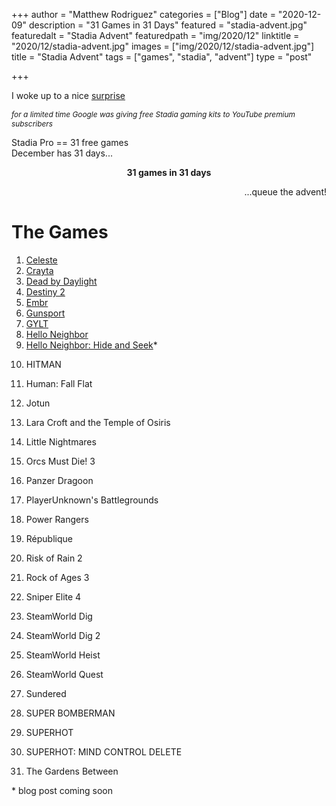 +++
author = "Matthew Rodriguez"
categories = ["Blog"]
date = "2020-12-09"
description = "31 Games in 31 Days"
featured = "stadia-advent.jpg"
featuredalt = "Stadia Advent"
featuredpath = "img/2020/12"
linktitle = "2020/12/stadia-advent.jpg"
images = ["img/2020/12/stadia-advent.jpg"]
title = "Stadia Advent"
tags = ["games", "stadia", "advent"]
type = "post"

+++

I woke up to a nice <a href="https://www.theverge.com/2020/11/10/21558820/youtube-premium-subscribers-free-stadia-premiere-edition-bundle-deals" target="_blank">surprise</a>

<p style="font-size: .85em; font-style: italic;">for a limited time Google was giving free Stadia gaming kits to YouTube premium subscribers</p>

Stadia Pro == 31 free games
<br>
December has 31 days...

<p style="text-align: center"><b>31 games in 31 days</b></p>
<p style="text-align: right">...queue the advent!</p>

# The Games

1. [Celeste](/posts/celeste/)
2. [Crayta](/posts/crayta/)
3. [Dead by Daylight](/posts/dead-by-daylight/)
4. [Destiny 2](/posts/destiny-2/)
5. [Embr](/posts/embr)
6. [Gunsport](/posts/gunsport)
7. [GYLT](/posts/gylt)
8. [Hello Neighbor](/posts/hello-neighbor)
9. [Hello Neighbor: Hide and Seek](/coming-soon)*
<!-- 9. [Hello Neighbor: Hide and Seek](/posts/hello-neighbor-hide-n-seek) -->
10. HITMAN
<!-- 10. [HITMAN](/coming-soon)* -->
<!-- 10. [HITMAN](/posts/hitman) -->
11. Human: Fall Flat
<!-- 11. [Human: Fall Flat](/coming-soon)* -->
<!-- 11. [Human: Fall Flat](/posts/human-fall-flat) -->
12. Jotun
<!-- 12. [Jotun](/coming-soon)* -->
<!-- 12. [Jotun](/posts/jotun) -->
13. Lara Croft and the Temple of Osiris
<!-- 13. [Lara Croft and the Temple of Osiris](/coming-soon)* -->
<!-- 13. [Lara Croft and the Temple of Osiris](/posts/lara-croft) -->
14. Little Nightmares
<!-- 14. [Little Nightmares](/coming-soon)* -->
<!-- 14. [Little Nightmares](/posts/little-nightmares) -->
15. Orcs Must Die! 3
<!-- 15. [Orcs Must Die! 3](/coming-soon)* -->
<!-- 15. [Orcs Must Die! 3](/posts/orcs-must-die-3) -->
16. Panzer Dragoon
<!-- 16. [Panzer Dragoon](/coming-soon)* -->
<!-- 16. [Panzer Dragoon](/posts/panzer-dragoon) -->
17. PlayerUnknown's Battlegrounds
<!-- 17. [PlayerUnknown's Battlegrounds](/coming-soon)* -->
<!-- 17. [PlayerUnknown's Battlegrounds](/posts/pubg) -->
18. Power Rangers
<!-- 18. [Power Rangers](/coming-soon)* -->
<!-- 18. [Power Rangers](/posts/power-rangers) -->
19. République
<!-- 19. [République](/coming-soon)* -->
<!-- 19. [République](/posts/republique) -->
20. Risk of Rain 2
<!-- 20. [Risk of Rain 2](/coming-soon)* -->
<!-- 20. [Risk of Rain 2](/posts/risk-of-rain-2) -->
21. Rock of Ages 3
<!-- 21. [Rock of Ages 3](/coming-soon)* -->
<!-- 21. [Rock of Ages 3](/posts/rock-of-ages-3) -->
22. Sniper Elite 4
<!-- 22. [Sniper Elite 4](/coming-soon)* -->
<!-- 22. [Sniper Elite 4](/posts/sniper-elite-4) -->
23. SteamWorld Dig
<!-- 23. [SteamWorld Dig](/coming-soon)* -->
<!-- 23. [SteamWorld Dig](/posts/steamworld-dig) -->
24. SteamWorld Dig 2
<!-- 24. [SteamWorld Dig 2](/coming-soon)* -->
<!-- 24. [SteamWorld Dig 2](/posts/steamworld-dig-2) -->
25. SteamWorld Heist
<!-- 25. [SteamWorld Heist](/coming-soon)* -->
<!-- 25. [SteamWorld Heist](/posts/steamworld-heist) -->
26. SteamWorld Quest
<!-- 26. [SteamWorld Quest](/coming-soon)* -->
<!-- 26. [SteamWorld Quest](/posts/steamworld-quest) -->
27. Sundered
<!-- 27. [Sundered](/coming-soon)* -->
<!-- 27. [Sundered](/posts/sundered) -->
28. SUPER BOMBERMAN
<!-- 28. [SUPER BOMBERMAN](/coming-soon)* -->
<!-- 28. [SUPER BOMBERMAN](/posts/super-bomberman) -->
29. SUPERHOT
<!-- 29. [SUPERHOT](/coming-soon)* -->
<!-- 29. [SUPERHOT](/posts/superhot) -->
30. SUPERHOT: MIND CONTROL DELETE
<!-- 30. [SUPERHOT: MIND CONTROL DELETE](/coming-soon)* -->
<!-- 30. [SUPERHOT: MIND CONTROL DELETE](/posts/superhot-mind-control-delete) -->
31. The Gardens Between
<!-- 31. [The Gardens Between](/coming-soon)* -->
<!-- 31. [The Gardens Between](/posts/the-gardens-between) -->

<p>* blog post coming soon</p>
